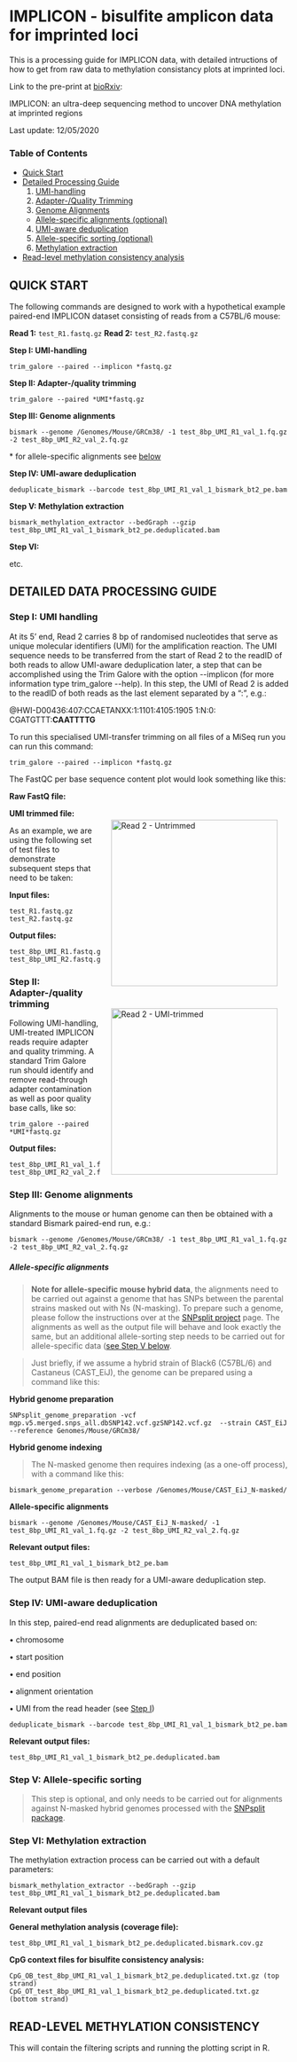 # IMPLICON - bisulfite amplicon data for imprinted loci

This is a processing guide for IMPLICON data, with detailed intructions of how to get from raw data to methylation consistancy plots at imprinted loci. 

Link to the pre-print at [bioRxiv](https://www.biorxiv.org/content/10.1101/2020.03.21.000042v1):

IMPLICON: an ultra-deep sequencing method to uncover DNA methylation at imprinted regions



Last update: 12/05/2020

### Table of Contents
* [Quick Start](#quick-start)
* [Detailed Processing Guide](#detailed-data-processing-guide)
  1. [UMI-handling](#step-i-umi-handling)
  2. [Adapter-/Quality Trimming](#step-ii-adapter-quality-trimming)
  3. [Genome Alignments](#step-iii-genome-alignments)
    - [Allele-specific alignments (optional)](#allele-specific-alignments)
  4. [UMI-aware deduplication](#step-iv-umi-aware-deduplication)
  5. [Allele-specific sorting (optional)](#step-v-allele-specific-sorting) 
  6. [Methylation extraction](#step-vi-methylation-extraction)
 * [Read-level methylation consistency analysis](#read-level-methylation-consistency)

## QUICK START

The following commands are designed to work with a hypothetical example paired-end IMPLICON dataset consisting of reads from a C57BL/6 mouse:

**Read 1:** `test_R1.fastq.gz`
**Read 2:** `test_R2.fastq.gz`

**Step I: UMI-handling**

```
trim_galore --paired --implicon *fastq.gz
```

**Step II: Adapter-/quality trimming**

```
trim_galore --paired *UMI*fastq.gz
```

**Step III: Genome alignments**

```
bismark --genome /Genomes/Mouse/GRCm38/ -1 test_8bp_UMI_R1_val_1.fq.gz -2 test_8bp_UMI_R2_val_2.fq.gz
```
\* for allele-specific alignments see [below](step-iii-genome-alignments)

**Step IV: UMI-aware deduplication**

```
deduplicate_bismark --barcode test_8bp_UMI_R1_val_1_bismark_bt2_pe.bam
```

**Step V: Methylation extraction**

```
bismark_methylation_extractor --bedGraph --gzip test_8bp_UMI_R1_val_1_bismark_bt2_pe.deduplicated.bam
```

**Step VI:**

etc.

## DETAILED DATA PROCESSING GUIDE

### Step I: UMI handling

At its 5’ end, Read 2 carries 8 bp of randomised nucleotides that serve as unique molecular identifiers (UMI) for the amplification reaction. The UMI sequence needs to be transferred from the start of Read 2 to the readID of both reads to allow UMI-aware deduplication later, a step that can be accomplished using the Trim Galore with the option --implicon (for more information type trim_galore --help). In this step, the UMI of Read 2 is added to the readID of both reads as the last element separated by a “:”, e.g.:

@HWI-D00436:407:CCAETANXX:1:1101:4105:1905 1:N:0: CGATGTTT:**CAATTTTG**

To run this specialised UMI-transfer trimming on all files of a MiSeq run you can run this command:

```
trim_galore --paired --implicon *fastq.gz
```


The FastQC per base sequence content plot would look something like this:

 	 
**Raw FastQ file:**

<img title="Read 2 - Untrimmed" style="float:right;margin:20px 20 20 20px" id="R2_untrimmed" src="Docs/Images/R2_untrimmed.png" height="300" >

**UMI trimmed file:**

<img title="Read 2 - UMI-trimmed" style="float:right;margin:20px 20 20 20px" id="R2_trimmed" src="Docs/Images/R2_UMI_trimmed.png" height="300" >


As an example, we are using the following set of test files to demonstrate subsequent steps that need to be taken:
 
**Input files:**
```
test_R1.fastq.gz
test_R2.fastq.gz
```

**Output files:**
```
test_8bp_UMI_R1.fastq.gz
test_8bp_UMI_R2.fastq.gz
```

### Step II: Adapter-/quality trimming

Following UMI-handling, UMI-treated IMPLICON reads require adapter and quality trimming. A standard Trim Galore run should identify and remove read-through adapter contamination as well as poor quality base calls, like so:

```
trim_galore --paired *UMI*fastq.gz
```

**Output files:**
```
test_8bp_UMI_R1_val_1.fq.gz
test_8bp_UMI_R2_val_2.fq.gz
```

### Step III: Genome alignments

Alignments to the mouse or human genome can then be obtained with a standard Bismark paired-end run, e.g.:

```
bismark --genome /Genomes/Mouse/GRCm38/ -1 test_8bp_UMI_R1_val_1.fq.gz -2 test_8bp_UMI_R2_val_2.fq.gz
```

##### Allele-specific alignments

> **Note for allele-specific mouse hybrid data**, 
the alignments need to be carried out against a genome that has SNPs between the parental strains masked out with Ns (N-masking). To prepare such a genome, please follow the instructions over at the [SNPsplit project](https://github.com/FelixKrueger/SNPsplit) page. The alignments as well as the output file will behave and look exactly the same, but an additional allele-sorting step needs to be carried out for allele-specific data ([see Step V below](step-v-allele-specific-sorting).

> Just briefly, if we assume a hybrid strain of Black6 (C57BL/6) and Castaneus (CAST_EiJ), the genome can be prepared using a command like this:

**Hybrid genome preparation**
```
SNPsplit_genome_preparation -vcf mgp.v5.merged.snps_all.dbSNP142.vcf.gzSNP142.vcf.gz  --strain CAST_EiJ --reference Genomes/Mouse/GRCm38/
```

**Hybrid genome indexing**

> The N-masked genome then requires indexing (as a one-off process), with a command like this:

```
bismark_genome_preparation --verbose /Genomes/Mouse/CAST_EiJ_N-masked/
```

**Allele-specific alignments**
```
bismark --genome /Genomes/Mouse/CAST_EiJ_N-masked/ -1 test_8bp_UMI_R1_val_1.fq.gz -2 test_8bp_UMI_R2_val_2.fq.gz
```


**Relevant output files:**
```
test_8bp_UMI_R1_val_1_bismark_bt2_pe.bam
```

The output BAM file is then ready for a UMI-aware deduplication step. 

### Step IV: UMI-aware deduplication

In this step, paired-end read alignments are deduplicated based on:

•	chromosome

•	start position

•	end position

•	alignment orientation

•	UMI from the read header (see [Step I](#step-i-umi-handling))

```
deduplicate_bismark --barcode test_8bp_UMI_R1_val_1_bismark_bt2_pe.bam
```

**Relevant output files:**
```
test_8bp_UMI_R1_val_1_bismark_bt2_pe.deduplicated.bam
```

### Step V: Allele-specific sorting

> This step is optional, and only needs to be carried out for alignments against N-masked hybrid genomes processed with the     [SNPsplit package](https://github.com/FelixKrueger/SNPsplit).


### Step VI: Methylation extraction

The methylation extraction process can be carried out with a default parameters:

```
bismark_methylation_extractor --bedGraph --gzip test_8bp_UMI_R1_val_1_bismark_bt2_pe.deduplicated.bam
```

**Relevant output files**

**General methylation analysis (coverage file):**
```
test_8bp_UMI_R1_val_1_bismark_bt2_pe.deduplicated.bismark.cov.gz
```

**CpG context files for bisulfite consistency analysis:**
```
CpG_OB_test_8bp_UMI_R1_val_1_bismark_bt2_pe.deduplicated.txt.gz (top strand)
CpG_OT_test_8bp_UMI_R1_val_1_bismark_bt2_pe.deduplicated.txt.gz (bottom strand)
```

## READ-LEVEL METHYLATION CONSISTENCY

This will contain the filtering scripts and running the plotting script in R.




[<img title="Babraham Bioinformatics" style="float:right;margin:600px 20 20 20px" id="Babraham Bioinformatics" src="Docs/Images/logo.png" height="88" >](http://www.bioinformatics.babraham.ac.uk/index.html)
